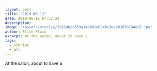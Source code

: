 ```yaml
---
layout: post
title: "2019-06-11"
date: 2019-06-11 07:52:21
description: 
image: "/assets/stories/201906/a359a14c601e02c6c3eee91639794a87.jpg"
author: Elise Plain
excerpt: At the salon, about to have a
tags: 
  - stories
  - all
---
```


At the salon, about to have a
<p></p>
